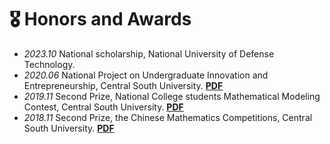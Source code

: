 # 🎖 Honors and Awards
- *2023.10* National scholarship, National University of Defense Technology. 
- *2020.06* National Project on Undergraduate Innovation and Entrepreneurship, Central South University. <a href="https://wenyiwy99.github.io/pdf/Project.pdf">**PDF**</a>
- *2019.11* Second Prize, National College students Mathematical Modeling Contest, Central South University. <a href="https://wenyiwy99.github.io/pdf/Modeling.pdf">**PDF**</a>
- *2018.11* Second Prize, the Chinese Mathematics Competitions, Central South University. <a href="https://wenyiwy99.github.io/pdf/Mathematics.pdf">**PDF**</a>
